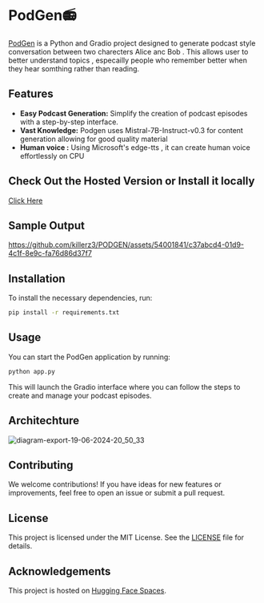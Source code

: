
# PodGen📻

[PodGen](https://huggingface.co/spaces/killerz3/PodGen) is a Python and Gradio project designed to generate podcast style conversation between two charecters Alice anc Bob . This allows user to better understand topics , especailly people who remember better when they hear somthing rather than reading.

## Features

- **Easy Podcast Generation:** Simplify the creation of podcast episodes with a step-by-step interface.
- **Vast Knowledge:** Podgen uses Mistral-7B-Instruct-v0.3 for content generation allowing for good quality material
- **Human voice :** Using Microsoft's edge-tts , it can create human voice effortlessly on CPU

## Check Out the Hosted Version or Install it locally

[Click Here](https://huggingface.co/spaces/killerz3/PodGen)

## Sample Output


https://github.com/killerz3/PODGEN/assets/54001841/c37abcd4-01d9-4c1f-8e9c-fa76d86d37f7


## Installation

To install the necessary dependencies, run:

```bash
pip install -r requirements.txt
```

## Usage

You can start the PodGen application by running:

```bash
python app.py
```

This will launch the Gradio interface where you can follow the steps to create and manage your podcast episodes.

## Architechture

![diagram-export-19-06-2024-20_50_33](https://github.com/killerz3/PODGEN/assets/54001841/b248abd5-bd88-41ee-9c1c-2d5845cf0aa4)

## Contributing

We welcome contributions! If you have ideas for new features or improvements, feel free to open an issue or submit a pull request.

## License

This project is licensed under the MIT License. See the [LICENSE](LICENSE) file for details.

## Acknowledgements

This project is hosted on [Hugging Face Spaces](https://huggingface.co/spaces/killerz3/PodGen).
